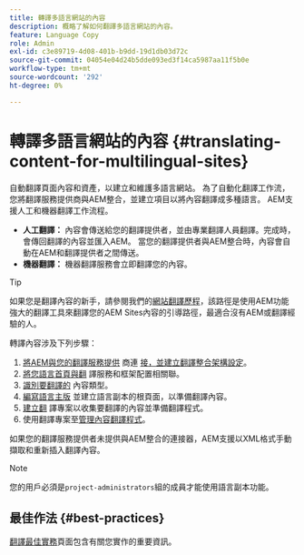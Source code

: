 ```yaml
---
title: 轉譯多語言網站的內容
description: 概略了解如何翻譯多語言網站的內容。
feature: Language Copy
role: Admin
exl-id: c3e89719-4d08-401b-b9dd-19d1db03d72c
source-git-commit: 04054e04d24b5dde093ed3f14ca5987aa11f5b0e
workflow-type: tm+mt
source-wordcount: '292'
ht-degree: 0%

---
```


# 轉譯多語言網站的內容 {#translating-content-for-multilingual-sites}

自動翻譯頁面內容和資產，以建立和維護多語言網站。 為了自動化翻譯工作流，您將翻譯服務提供商與AEM整合，並建立項目以將內容翻譯成多種語言。 AEM支援人工和機器翻譯工作流程。

* **人工翻譯：** 內容會傳送給您的翻譯提供者，並由專業翻譯人員翻譯。完成時，會傳回翻譯的內容並匯入AEM。 當您的翻譯提供者與AEM整合時，內容會自動在AEM和翻譯提供者之間傳送。
* **機器翻譯：** 機器翻譯服務會立即翻譯您的內容。

>[!TIP]
>
>如果您是翻譯內容的新手，請參閱我們的[網站翻譯歷程](/help/journey-sites/translation/overview.md)，該路徑是使用AEM功能強大的翻譯工具來翻譯您的AEM Sites內容的引導路徑，最適合沒有AEM或翻譯經驗的人。

轉譯內容涉及下列步驟：

1. [將AEM與您的翻譯服務提供](integration-framework.md#connecting-to-a-translation-service-provider) 商連 [接，並建立翻譯整合架構設定](integration-framework.md)。
1. [將您語言首頁與翻](integration-framework.md#configuring-pages-for-translation) 譯服務和框架配置相關聯。
1. [識別要翻譯的](rules.md) 內容類型。
1. [編寫語言主版](preparation.md) 並建立語言副本的根頁面，以準備翻譯內容。
1. [建立翻](managing-projects.md) 譯專案以收集要翻譯的內容並準備翻譯程式。
1. 使用翻譯專案至[管理內容翻譯程式](managing-projects.md)。

如果您的翻譯服務提供者未提供與AEM整合的連接器，AEM支援以XML格式手動擷取和重新插入翻譯內容。

>[!NOTE]
>
>您的用戶必須是`project-administrators`組的成員才能使用語言副本功能。

## 最佳作法 {#best-practices}

[翻譯最佳實務](best-practices.md)頁面包含有關您實作的重要資訊。
